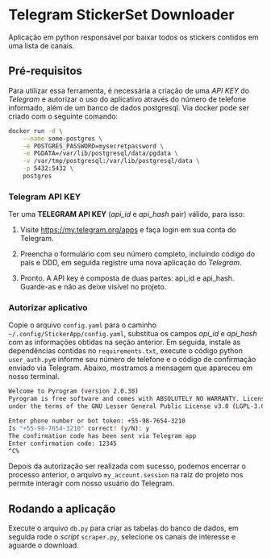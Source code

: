 # Telegram StickerSet Downloader

Aplicação em python responsável por baixar todos os stickers contidos em uma lista de canais.

## Pré-requisitos

Para utilizar essa ferramenta, é necessária a criação de uma *API KEY* do *Telegram* e autorizar o uso do aplicativo através do número de telefone informado, além de um banco de dados postgresql. Via docker pode ser criado com o seguinte comando:

```sh
docker run -d \
    --name some-postgres \
    -e POSTGRES_PASSWORD=mysecretpassword \
    -e PGDATA=/var/lib/postgresql/data/pgdata \
    -v /var/tmp/postgresql:/var/lib/postgresql/data \
    -p 5432:5432 \
    postgres
```

### Telegram API KEY
Ter uma **TELEGRAM API KEY** (*api_id* e *api_hash* pair) válido, para isso:

1. Visite https://my.telegram.org/apps e faça login em sua conta do Telegram.

2. Preencha o formulário com seu número completo, incluindo código do país e DDD, em seguida registre uma nova aplicação do *Telegram*.

3. Pronto. A API key é composta de duas partes: api_id e api_hash. Guarde-as e não as deixe visível no projeto.

### Autorizar aplicativo

Copie o arquivo `config.yaml` para o caminho ` ~/.config/StickerApp/config.yaml`, substitua os campos *api_id* e *api_hash* com as informações obtidas na seção anterior. Em seguida, instale as dependências contidas no `requirements.txt`, execute o código python `user_auth.py`e informe seu número de telefone e o código de confirmação enviado via Telegram. Abaixo, mostramos a mensagem que apareceu em nosso terminal.

```bash
Welcome to Pyrogram (version 2.0.30)
Pyrogram is free software and comes with ABSOLUTELY NO WARRANTY. Licensed
under the terms of the GNU Lesser General Public License v3.0 (LGPL-3.0).

Enter phone number or bot token: +55-98-7654-3210
Is "+55-98-7654-3210" correct? (y/N): y
The confirmation code has been sent via Telegram app
Enter confirmation code: 12345
^C% 
```

Depois da autorização ser realizada com sucesso, podemos encerrar o processo anterior, o arquivo `my_account.session` na raiz do projeto nos permite interagir com nosso usuário do Telegram.


## Rodando a aplicação
Execute o arquivo `db.py` para criar as tabelas do banco de dados, em seguida rode o *script* `scraper.py`, selecione os canais de interesse e aguarde o download.

